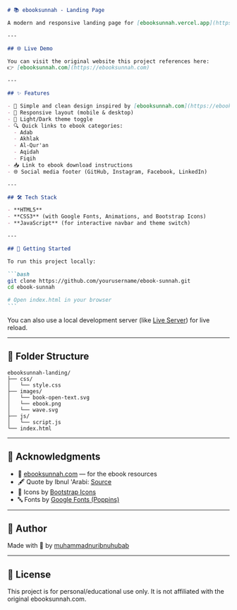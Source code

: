 
````markdown
# 📚 ebooksunnah - Landing Page

A modern and responsive landing page for [ebooksunnah.vercel.app](https://ebooksunnah.vercel.app), a platform that provides free Islamic ebooks based on the Sunnah. The page is built using **HTML**, **CSS**, and **Vanilla JavaScript** to give users quick access to various ebook categories and featured content.

---

## 🌐 Live Demo

You can visit the original website this project references here:  
👉 [ebooksunnah.com](https://ebooksunnah.com)

---

## ✨ Features

- 📖 Simple and clean design inspired by [ebooksunnah.com](https://ebooksunnah.com)
- 📱 Responsive layout (mobile & desktop)
- 🌙 Light/Dark theme toggle
- 🔍 Quick links to ebook categories:
  - Adab
  - Akhlak
  - Al-Qur'an
  - Aqidah
  - Fiqih
- 📥 Link to ebook download instructions
- 🌐 Social media footer (GitHub, Instagram, Facebook, LinkedIn)

---

## 🛠️ Tech Stack

- **HTML5**
- **CSS3** (with Google Fonts, Animations, and Bootstrap Icons)
- **JavaScript** (for interactive navbar and theme switch)

---

## 🚀 Getting Started

To run this project locally:

```bash
git clone https://github.com/yourusername/ebook-sunnah.git
cd ebook-sunnah

# Open index.html in your browser
```
````

You can also use a local development server (like [Live Server](https://marketplace.visualstudio.com/items?itemName=ritwickdey.LiveServer)) for live reload.

---

## 📁 Folder Structure

```
ebooksunnah-landing/
├── css/
│   └── style.css
├── images/
│   └── book-open-text.svg
│   └── ebook.png
│   └── wave.svg
├── js/
│   └── script.js
└── index.html
```

---

## 🙏 Acknowledgments

- 📘 [ebooksunnah.com](https://ebooksunnah.com) — for the ebook resources
- 🖋️ Quote by Ibnul 'Arabi: [Source](https://remajaislam.com/2483-suka-membaca.html)
- 🎨 Icons by [Bootstrap Icons](https://icons.getbootstrap.com/)
- 🔤 Fonts by [Google Fonts (Poppins)](https://fonts.google.com)

---

## 👤 Author

Made with 🤍 by [muhammadnuribnuhubab](https://github.com/muhammadnuribnuhubab)

---

## 📜 License

This project is for personal/educational use only. It is not affiliated with the original ebooksunnah.com.
